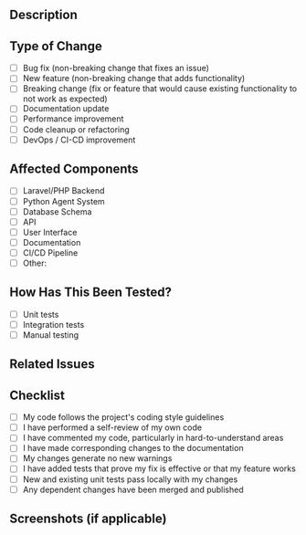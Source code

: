 ## Description
<!-- Provide a clear and concise description of what this PR addresses -->

## Type of Change
<!-- Mark the appropriate option with an "x" (without quotes) -->
- [ ] Bug fix (non-breaking change that fixes an issue)
- [ ] New feature (non-breaking change that adds functionality)
- [ ] Breaking change (fix or feature that would cause existing functionality to not work as expected)
- [ ] Documentation update
- [ ] Performance improvement
- [ ] Code cleanup or refactoring
- [ ] DevOps / CI-CD improvement

## Affected Components
<!-- Mark the affected components with an "x" (without quotes) -->
- [ ] Laravel/PHP Backend
- [ ] Python Agent System
- [ ] Database Schema
- [ ] API
- [ ] User Interface
- [ ] Documentation
- [ ] CI/CD Pipeline
- [ ] Other: <!-- specify here -->

## How Has This Been Tested?
<!-- Describe the tests you ran to verify your changes -->
- [ ] Unit tests
- [ ] Integration tests
- [ ] Manual testing

## Related Issues
<!-- Link to related issues or tickets here using the syntax: "Closes #123" or "Fixes #123" -->

## Checklist
<!-- Mark items with an "x" (without quotes) -->
- [ ] My code follows the project's coding style guidelines
- [ ] I have performed a self-review of my own code
- [ ] I have commented my code, particularly in hard-to-understand areas
- [ ] I have made corresponding changes to the documentation
- [ ] My changes generate no new warnings
- [ ] I have added tests that prove my fix is effective or that my feature works
- [ ] New and existing unit tests pass locally with my changes
- [ ] Any dependent changes have been merged and published

## Screenshots (if applicable)
<!-- Add screenshots to help explain your changes -->
